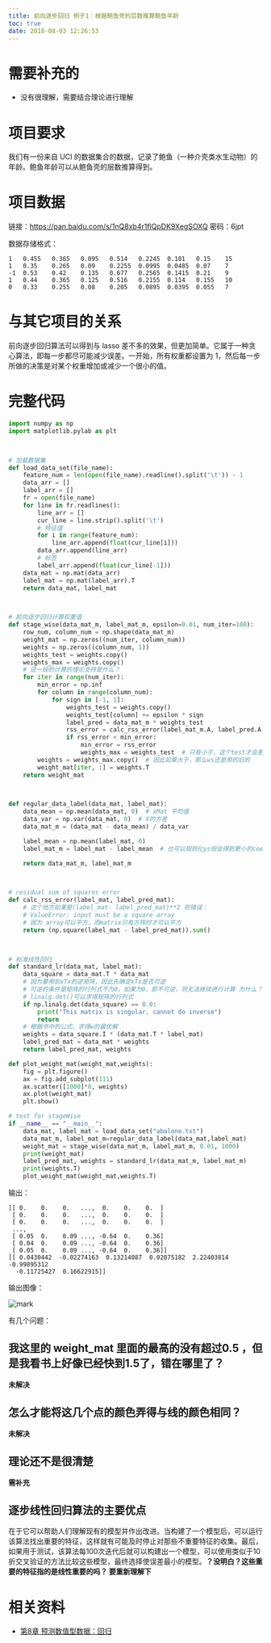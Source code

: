 ```yaml
---
title: 前向逐步回归 例子1：根据鲍鱼壳的层数推算鲍鱼年龄
toc: true
date: 2018-08-03 12:26:53
---
```

# 需要补充的

- 没有很理解，需要结合理论进行理解


# 项目要求


我们有一份来自 UCI 的数据集合的数据，记录了鲍鱼（一种介壳类水生动物）的年龄。鲍鱼年龄可以从鲍鱼壳的层数推算得到。


# 项目数据


链接：https://pan.baidu.com/s/1nQ8xb4r1flQpDK9XegSOXQ 密码：6jpt

数据存储格式：

```
1   0.455   0.365   0.095   0.514   0.2245  0.101   0.15    15
1   0.35    0.265   0.09    0.2255  0.0995  0.0485  0.07    7
-1  0.53    0.42    0.135   0.677   0.2565  0.1415  0.21    9
1   0.44    0.365   0.125   0.516   0.2155  0.114   0.155   10
0   0.33    0.255   0.08    0.205   0.0895  0.0395  0.055   7
```



# 与其它项目的关系


前向逐步回归算法可以得到与 lasso 差不多的效果，但更加简单。它属于一种贪心算法，即每一步都尽可能减少误差。一开始，所有权重都设置为 1，然后每一步所做的决策是对某个权重增加或减少一个很小的值。


# 完整代码



```python
import numpy as np
import matplotlib.pylab as plt


​
# 加载数据集
def load_data_set(file_name):
    feature_num = len(open(file_name).readline().split('\t')) - 1
    data_arr = []
    label_arr = []
    fr = open(file_name)
    for line in fr.readlines():
        line_arr = []
        cur_line = line.strip().split('\t')
        # 特征值
        for i in range(feature_num):
            line_arr.append(float(cur_line[i]))
        data_arr.append(line_arr)
        # 标签
        label_arr.append(float(cur_line[-1]))
    data_mat = np.mat(data_arr)
    label_mat = np.mat(label_arr).T
    return data_mat, label_mat


​
# 前向逐步回归计算权重值
def stage_wise(data_mat_m, label_mat_m, epsilon=0.01, num_iter=100):
    row_num, column_num = np.shape(data_mat_m)
    weight_mat = np.zeros((num_iter, column_num))
    weights = np.zeros((column_num, 1))
    weights_test = weights.copy()
    weights_max = weights.copy()
    # 这一段的计算的理论支持是什么？
    for iter in range(num_iter):
        min_error = np.inf
        for column in range(column_num):
            for sign in [-1, 1]:
                weights_test = weights.copy()
                weights_test[column] += epsilon * sign
                label_pred = data_mat_m * weights_test
                rss_error = calc_rss_error(label_mat_m.A, label_pred.A)
                if rss_error < min_error:
                    min_error = rss_error
                    weights_max = weights_test  # 只有小于，这个test才会更新到max里面
        weights = weights_max.copy()  # 因此如果大于，那么ws还是用的旧的
        weight_mat[iter, :] = weights.T
    return weight_mat


​
def regular_data_label(data_mat, label_mat):
    data_mean = np.mean(data_mat, 0)  # xMat 平均值
    data_var = np.var(data_mat, 0)  # X的方差
    data_mat_m = (data_mat - data_mean) / data_var

    label_mean = np.mean(label_mat, 0)
    label_mat_m = label_mat - label_mean  # 也可以规则化ys但会得到更小的coef

    return data_mat_m, label_mat_m


​
# residual sum of squares error
def calc_rss_error(label_mat, label_pred_mat):
    # 这个地方如果是(label_mat- label_pred_mat)**2 则错误：
    # ValueError: input must be a square array
    # 因为 array可以平方，而matrix只有方阵时才可以平方
    return (np.square(label_mat - label_pred_mat)).sum()


​
# 标准线性回归
def standard_lr(data_mat, label_mat):
    data_square = data_mat.T * data_mat
    # 因为要用到xTx的逆矩阵，因此先确定xTx是否可逆
    # 可逆的条件是矩阵的行列式不为0，如果为0，即不可逆，则无法继续进行计算 为什么？
    # linalg.det()可以求得矩阵的行列式
    if np.linalg.det(data_square) == 0.0:
        print("This matrix is singular, cannot do inverse")
        return
    # 根据书中的公式，求得w的最优解
    weights = data_square.I * (data_mat.T * label_mat)
    label_pred_mat = data_mat * weights
    return label_pred_mat, weights

def plot_weight_mat(weight_mat,weights):
    fig = plt.figure()
    ax = fig.add_subplot(111)
    ax.scatter([1000]*8, weights)
    ax.plot(weight_mat)
    plt.show()

# test for stageWise
if __name__ == "__main__":
    data_mat, label_mat = load_data_set("abalone.txt")
    data_mat_m, label_mat_m=regular_data_label(data_mat,label_mat)
    weight_mat = stage_wise(data_mat_m, label_mat_m, 0.01, 1000)
    print(weight_mat)
    label_pred_mat, weights = standard_lr(data_mat_m, label_mat_m)
    print(weights.T)
    plot_weight_mat(weight_mat,weights.T)
```

输出：

```
[[ 0.    0.    0.   ...,  0.    0.    0.  ]
 [ 0.    0.    0.   ...,  0.    0.    0.  ]
 [ 0.    0.    0.   ...,  0.    0.    0.  ]
 ...,
 [ 0.05  0.    0.09 ..., -0.64  0.    0.36]
 [ 0.04  0.    0.09 ..., -0.64  0.    0.36]
 [ 0.05  0.    0.09 ..., -0.64  0.    0.36]]
[[ 0.0430442  -0.02274163  0.13214087  0.02075182  2.22403814 -0.99895312
  -0.11725427  0.16622915]]
```

输出图像：


![mark](http://images.iterate.site/blog/image/180727/d37e58BIGL.png?imageslim)

有几个问题：


## 我这里的 weight_mat 里面的最高的没有超过0.5 ，但是我看书上好像已经快到1.5了，错在哪里了？


**未解决**


## 怎么才能将这几个点的颜色弄得与线的颜色相同？


**未解决**


## 理论还不是很清楚


**需补充**


## 逐步线性回归算法的主要优点


在于它可以帮助人们理解现有的模型并作出改进。当构建了一个模型后，可以运行该算法找出重要的特征，这样就有可能及时停止对那些不重要特征的收集。最后，如果用于测试，该算法每100次迭代后就可以构建出一个模型，可以使用类似于10折交叉验证的方法比较这些模型，最终选择使误差最小的模型。**？没明白？这些重要的特征指的是线性重要的吗？ 要重新理解下**






# 相关资料

- [第8章 预测数值型数据：回归](http://ml.apachecn.org/mlia/regress/)
